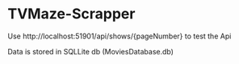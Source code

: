 # TVMaze-Scrapper
Use http://localhost:51901/api/shows/{pageNumber} to test the Api

Data is stored in SQLLite db (MoviesDatabase.db)
